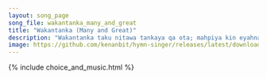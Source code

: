 ```yaml
---
layout: song_page
song_file: wakantanka_many_and_great
title: "Wakantanka (Many and Great)"
description: "Wakantanka taku nitawa tankaya qa ota; mahpiya kin eyahnake ça, maka kin he duowanca; mniowanca śbeya wanke cin, hena oyakihi.  Woehdaku nitawa kin he... dakota english theist 1part textbyother chords"
image: https://github.com/kenanbit/hymn-singer/releases/latest/download/wakantanka_many_and_great-trad.png
---
```


{% include choice_and_music.html %}